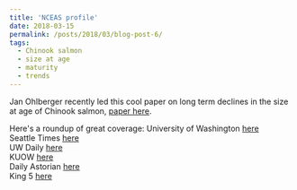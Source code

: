 ```yaml
---
title: 'NCEAS profile'
date: 2018-03-15
permalink: /posts/2018/03/blog-post-6/
tags:
  - Chinook salmon
  - size at age
  - maturity 
  - trends
---
```


Jan Ohlberger recently led this cool paper on long term declines in the size at age of Chinook salmon, [paper here](https://onlinelibrary.wiley.com/doi/full/10.1111/faf.12272).

Here's a roundup of great coverage:
University of Washington [here](https://www.washington.edu/news/2018/02/27/largest-chinook-salmon-disappearing-from-west-coast/)  
Seattle Times [here](https://www.seattletimes.com/seattle-news/environment/no-more-kings-of-the-columbia-chinook-salmon-much-smaller-younger-these-days-study-finds/)  
UW Daily [here](http://www.dailyuw.com/science/article_539b336e-30a0-11e8-ac93-af520232b02f.html)  
KUOW [here](http://kuow.org/post/why-don-t-you-see-people-sized-salmon-anymore)  
Daily Astorian [here](http://www.dailyastorian.com/Local_News/20180302/for-king-salmon-a-shrinking-feeling)  
King 5 [here](http://www.king5.com/article/news/local/king-salmon-are-shrinking-and-orcas-are-partly-to-blame-uw-study-says/281-524174508)  
